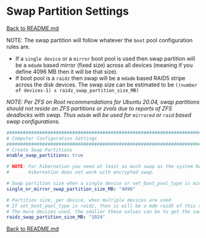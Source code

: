 # Swap Partition Settings

[Back to README.md](../README.md)

NOTE: The swap partition will follow whatever the `boot` pool configuration rules are.

* If a `single device` or a `mirror` boot pool is used then swap partition will be a `mdadm` based mirror (fixed size) across all devices (meaning if you define 4096 MB then it will be that size).  
* If boot pool is a `raidz` then swap will be a `mdadm` based RAID5 stripe across the disk devices.  The swap size can be estimated to be `((number of devices-1) x raidz_swap_partition_size_MB)`

_NOTE: Per ZFS on Root recommendations for Ubuntu 20.04, swap partitions should not reside on ZFS partitions or zvols due to reports of ZFS deadlocks with swap.  Thus `mdadm` will be used for `mirrored` or `raid` based swap configurations._

```yaml
###############################################################################
# Computer Configuration Settings
###############################################################################
# Create Swap Partitions
enable_swap_partitions: true

# NOTE: For hibernation you need at least as much swap as the system RAM
#       Hibernation does not work with encrypted swap.

# Swap partition size when a single device or set_boot_pool_type is mirror
single_or_mirror_swap_partition_size_MB: "4096"

# Partition size, per device, when multiple devices are used
# If set_boot_pool_type is raidz, then is will be a mdm raid5 of this size in MB (#devices-1*size_MB)
# The more devices used, the smaller these values can be to get the same size.
raidz_swap_partition_size_MB: "1024"
```

[Back to README.md](../README.md)
